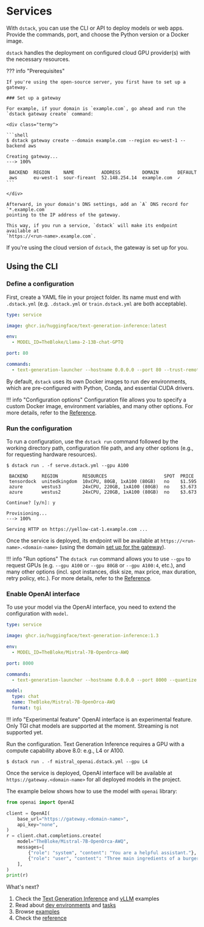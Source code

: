 # Services

With `dstack`, you can use the CLI or API to deploy models or web apps.
Provide the commands, port, and choose the Python version or a Docker image.

`dstack` handles the deployment on configured cloud GPU provider(s) with the necessary resources.

??? info "Prerequisites"

    If you're using the open-source server, you first have to set up a gateway.

    ### Set up a gateway

    For example, if your domain is `example.com`, go ahead and run the 
    `dstack gateway create` command:
    
    <div class="termy">
       
    ```shell
    $ dstack gateway create --domain example.com --region eu-west-1 --backend aws
    
    Creating gateway...
    ---> 100%
    
     BACKEND  REGION     NAME          ADDRESS        DOMAIN       DEFAULT
     aws      eu-west-1  sour-fireant  52.148.254.14  example.com  ✓
    ```
    
    </div>
    
    Afterward, in your domain's DNS settings, add an `A` DNS record for `*.example.com` 
    pointing to the IP address of the gateway.
    
    This way, if you run a service, `dstack` will make its endpoint available at 
    `https://<run-name>.example.com`.

If you're using the cloud version of `dstack`, the gateway is set up for you.

## Using the CLI

### Define a configuration

First, create a YAML file in your project folder. Its name must end with `.dstack.yml` (e.g. `.dstack.yml` or `train.dstack.yml`
are both acceptable).

<div editor-title="serve.dstack.yml"> 

```yaml
type: service

image: ghcr.io/huggingface/text-generation-inference:latest

env: 
  - MODEL_ID=TheBloke/Llama-2-13B-chat-GPTQ 

port: 80

commands:
  - text-generation-launcher --hostname 0.0.0.0 --port 80 --trust-remote-code
```

</div>

By default, `dstack` uses its own Docker images to run dev environments, 
which are pre-configured with Python, Conda, and essential CUDA drivers.

!!! info "Configuration options"
    Configuration file allows you to specify a custom Docker image, environment variables, and many other 
    options.
    For more details, refer to the [Reference](../reference/dstack.yml.md#service).

### Run the configuration

To run a configuration, use the `dstack run` command followed by the working directory path, 
configuration file path, and any other options (e.g., for requesting hardware resources).

<div class="termy">

```shell
$ dstack run . -f serve.dstack.yml --gpu A100

 BACKEND     REGION         RESOURCES                     SPOT  PRICE
 tensordock  unitedkingdom  10xCPU, 80GB, 1xA100 (80GB)   no    $1.595
 azure       westus3        24xCPU, 220GB, 1xA100 (80GB)  no    $3.673
 azure       westus2        24xCPU, 220GB, 1xA100 (80GB)  no    $3.673
 
Continue? [y/n]: y

Provisioning...
---> 100%

Serving HTTP on https://yellow-cat-1.example.com ...
```

</div>

Once the service is deployed, its endpoint will be available at
`https://<run-name>.<domain-name>` (using the domain [set up for the gateway](#set-up-a-gateway)).

!!! info "Run options"
    The `dstack run` command allows you to use `--gpu` to request GPUs (e.g. `--gpu A100` or `--gpu 80GB` or `--gpu A100:4`, etc.),
    and many other options (incl. spot instances, disk size, max price, max duration, retry policy, etc.).
    For more details, refer to the [Reference](../reference/cli/index.md#dstack-run).

[//]: # (TODO: Example)

### Enable OpenAI interface

To use your model via the OpenAI interface, you need to extend the configuration with `model`.

<div editor-title="mistral_openai.dstack.yml"> 

```yaml
type: service

image: ghcr.io/huggingface/text-generation-inference:1.3

env:
  - MODEL_ID=TheBloke/Mistral-7B-OpenOrca-AWQ

port: 8000

commands:
  - text-generation-launcher --hostname 0.0.0.0 --port 8000 --quantize awq --max-input-length 3696 --max-total-tokens 4096 --max-batch-prefill-tokens 4096

model:
  type: chat
  name: TheBloke/Mistral-7B-OpenOrca-AWQ
  format: tgi
```

</div>

!!! info "Experimental feature"
    OpenAI interface is an experimental feature. 
    Only TGI chat models are supported at the moment.
    Streaming is not supported yet.

Run the configuration. Text Generation Inference requires a GPU with a compute capability above 8.0: e.g., L4 or A100.

<div class="termy">

```shell
$ dstack run . -f mistral_openai.dstack.yml --gpu L4 
```

</div>

Once the service is deployed,
OpenAI interface will be available at `https://gateway.<domain-name>` for all deployed models in the project.

The example below shows how to use the model with `openai` library:

<div editor-title="mistral_complete.py">

```python
from openai import OpenAI

client = OpenAI(
    base_url="https://gateway.<domain-name>",
    api_key="none",
)
r = client.chat.completions.create(
    model="TheBloke/Mistral-7B-OpenOrca-AWQ",
    messages=[
        {"role": "system", "content": "You are a helpful assistant."},
        {"role": "user", "content": "Three main ingredients of a burger in one sentence?"}
    ],
)
print(r)
```

</div>

What's next?

1. Check the [Text Generation Inference](../../learn/tgi.md) and [vLLM](../../learn/vllm.md) examples
2. Read about [dev environments](../guides/dev-environments.md) 
    and [tasks](../guides/tasks.md)
3. Browse [examples](../../examples/index.md)
4. Check the [reference](../reference/dstack.yml.md#service)